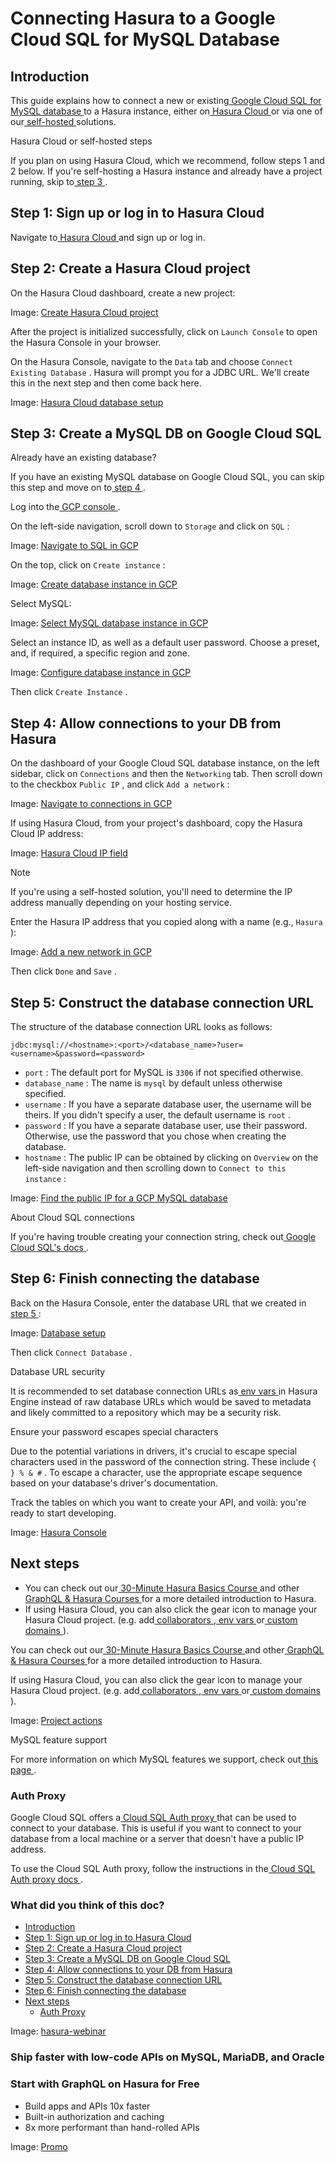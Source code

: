 # Connecting Hasura to a Google Cloud SQL for MySQL Database

## Introduction​

This guide explains how to connect a new or existing[ Google Cloud SQL for MySQL database ](https://cloud.google.com/sql)to a Hasura instance, either on[ Hasura Cloud ](https://cloud.hasura.io?skip_onboarding=true)or via one of our[ self-hosted ](https://hasura.io/docs/latest/deployment/deployment-guides/index/)solutions.

Hasura Cloud or self-hosted steps

If you plan on using Hasura Cloud, which we recommend, follow steps 1 and 2 below. If you're self-hosting a Hasura
instance and already have a project running, skip to[ step 3 ](https://hasura.io/docs/latest/databases/mysql/gcp/#create-pg-db-gcp).

## Step 1: Sign up or log in to Hasura Cloud​

Navigate to[ Hasura Cloud ](https://cloud.hasura.io/signup/?pg=docs&plcmt=body&cta=navigate-to-hasura-cloud&tech=default)and sign up or log in.

## Step 2: Create a Hasura Cloud project​

On the Hasura Cloud dashboard, create a new project:

Image: [ Create Hasura Cloud project ](https://hasura.io/docs/assets/images/create-hasura-cloud-project-3b3f2033182d76a59c7cd12dc90fe02b.png)

After the project is initialized successfully, click on `Launch Console` to open the Hasura Console in your browser.

On the Hasura Console, navigate to the `Data` tab and choose `Connect Existing Database` . Hasura will prompt you for a
JDBC URL. We'll create this in the next step and then come back here.

Image: [ Hasura Cloud database setup ](https://hasura.io/docs/assets/images/existing-db-setup-5c65131e5694b42ca900190bda80f4ab.png)

## Step 3: Create a MySQL DB on Google Cloud SQL​

Already have an existing database?

If you have an existing MySQL database on Google Cloud SQL, you can skip this step and move on to[ step 4 ](https://hasura.io/docs/latest/databases/mysql/gcp/#allow-connections).

Log into the[ GCP console ](https://console.cloud.google.com/).

On the left-side navigation, scroll down to `Storage` and click on `SQL` :

Image: [ Navigate to SQL in GCP ](https://hasura.io/docs/assets/images/navigate-to-sql-b51fa2f423b5367b08f746c5fc8626a7.png)

On the top, click on `Create instance` :

Image: [ Create database instance in GCP ](https://hasura.io/docs/assets/images/create-instance-eccce009582ef540ea272255dcb01c2c.png)

Select MySQL:

Image: [ Select MySQL database instance in GCP ](https://hasura.io/docs/assets/images/select-MySQL-197bc885e3daf7c84447e7d35bbc17b5.png)

Select an instance ID, as well as a default user password. Choose a preset, and, if required, a specific region and
zone.

Image: [ Configure database instance in GCP ](https://hasura.io/docs/assets/images/configure-instance-2615e2a0e3d5ccbb37fa2d5fc961ce5a.png)

Then click `Create Instance` .

## Step 4: Allow connections to your DB from Hasura​

On the dashboard of your Google Cloud SQL database instance, on the left sidebar, click on `Connections` and then the `Networking` tab. Then scroll down to the checkbox `Public IP` , and click `Add a network` :

Image: [ Navigate to connections in GCP ](https://hasura.io/docs/assets/images/connections-3546b4cedbdc74ed78bc4d97ebbfaaab.png)

If using Hasura Cloud, from your project's dashboard, copy the Hasura Cloud IP address:

Image: [ Hasura Cloud IP field ](https://hasura.io/docs/assets/images/hasura-cloud-ip-86181dcc16cbac471b8a2c5237a23b24.png)

Note

If you're using a self-hosted solution, you'll need to determine the IP address manually depending on your hosting
service.

Enter the Hasura IP address that you copied along with a name (e.g., `Hasura` ):

Image: [ Add a new network in GCP ](https://hasura.io/docs/assets/images/add-network-c390647b8721c8624cfd579f75c7babc.png)

Then click `Done` and `Save` .

## Step 5: Construct the database connection URL​

The structure of the database connection URL looks as follows:

`jdbc:mysql://<hostname>:<port>/<database_name>?user=<username>&password=<password>`

- `port` : The default port for MySQL is `3306` if not specified otherwise.
- `database_name` : The name is `mysql` by default unless otherwise specified.
- `username` : If you have a separate database user, the username will be theirs. If you didn't specify a user, the
default username is `root` .
- `password` : If you have a separate database user, use their password. Otherwise, use the password that you chose when
creating the database.
- `hostname` : The public IP can be obtained by clicking on `Overview` on the left-side navigation and then scrolling
down to `Connect to this instance` :


Image: [ Find the public IP for a GCP MySQL database ](https://hasura.io/docs/assets/images/public-ip-e92ab2ab6515a7af23dc40f935a490b5.png)

About Cloud SQL connections

If you're having trouble creating your connection string, check out[ Google Cloud SQL's docs ](https://cloud.google.com/sql/docs/mysql/connect-overview?_ga=2.46986085.-395235927.1674823952#external-connection-methods).

## Step 6: Finish connecting the database​

Back on the Hasura Console, enter the database URL that we created in[ step 5 ](https://hasura.io/docs/latest/databases/mysql/gcp/#construct-db-url-gcp):

Image: [ Database setup ](https://hasura.io/docs/assets/images/gcp-complete-4d0b6c63324ff2657a94a33e797382a6.png)

Then click `Connect Database` .

Database URL security

It is recommended to set database connection URLs as[ env vars ](https://hasura.io/docs/latest/hasura-cloud/projects/env-vars/)in Hasura Engine
instead of raw database URLs which would be saved to metadata and likely committed to a repository which may be a
security risk.

Ensure your password escapes special characters

Due to the potential variations in drivers, it's crucial to escape special characters used in the password of the
connection string. These include `{ } % & #` . To escape a character, use the appropriate escape sequence based on your
database's driver's documentation.

Track the tables on which you want to create your API, and voilà: you're ready to start developing.

Image: [ Hasura Console ](https://hasura.io/docs/assets/images/hasura-console-2a47467c355f156fbf952f58fe76df7b.png)

## Next steps​

- You can check out our[ 30-Minute Hasura Basics Course ](https://hasura.io/learn/graphql/hasura/introduction/)and other[ GraphQL & Hasura Courses ](https://hasura.io/learn/)for a more detailed introduction to Hasura.
- If using Hasura Cloud, you can also click the gear icon to manage your Hasura Cloud project. (e.g. add[ collaborators ](https://hasura.io/docs/latest/hasura-cloud/projects/collaborators/),[ env vars ](https://hasura.io/docs/latest/hasura-cloud/projects/env-vars/)or[ custom domains ](https://hasura.io/docs/latest/hasura-cloud/domains/)).


You can check out our[ 30-Minute Hasura Basics Course ](https://hasura.io/learn/graphql/hasura/introduction/)and other[ GraphQL & Hasura Courses ](https://hasura.io/learn/)for a more detailed introduction to Hasura.

If using Hasura Cloud, you can also click the gear icon to manage your Hasura Cloud project. (e.g. add[ collaborators ](https://hasura.io/docs/latest/hasura-cloud/projects/collaborators/),[ env vars ](https://hasura.io/docs/latest/hasura-cloud/projects/env-vars/)or[ custom domains ](https://hasura.io/docs/latest/hasura-cloud/domains/)).

Image: [ Project actions ](https://hasura.io/docs/assets/images/project-manage-5b37a214a39b39b6287136606da021c4.png)

MySQL feature support

For more information on which MySQL features we support, check out[ this page ](https://hasura.io/docs/latest/databases/mysql/index/#feature-support).

### Auth Proxy​

Google Cloud SQL offers a[ Cloud SQL Auth proxy ](https://cloud.google.com/sql/docs/mysql/sql-proxy)that can be used to
connect to your database. This is useful if you want to connect to your database from a local machine or a server that
doesn't have a public IP address.

To use the Cloud SQL Auth proxy, follow the instructions in the[ Cloud SQL Auth proxy docs ](https://cloud.google.com/sql/docs/mysql/sql-proxy#install).

### What did you think of this doc?

- [ Introduction ](https://hasura.io/docs/latest/databases/mysql/gcp/#introduction)
- [ Step 1: Sign up or log in to Hasura Cloud ](https://hasura.io/docs/latest/databases/mysql/gcp/#step-1-sign-up-or-log-in-to-hasura-cloud)
- [ Step 2: Create a Hasura Cloud project ](https://hasura.io/docs/latest/databases/mysql/gcp/#create-hasura-project-gcp)
- [ Step 3: Create a MySQL DB on Google Cloud SQL ](https://hasura.io/docs/latest/databases/mysql/gcp/#create-mysql-db-gcp)
- [ Step 4: Allow connections to your DB from Hasura ](https://hasura.io/docs/latest/databases/mysql/gcp/#allow-connections)
- [ Step 5: Construct the database connection URL ](https://hasura.io/docs/latest/databases/mysql/gcp/#construct-db-url-gcp)
- [ Step 6: Finish connecting the database ](https://hasura.io/docs/latest/databases/mysql/gcp/#step-6-finish-connecting-the-database)
- [ Next steps ](https://hasura.io/docs/latest/databases/mysql/gcp/#next-steps)
    - [ Auth Proxy ](https://hasura.io/docs/latest/databases/mysql/gcp/#auth-proxy)


Image: [ hasura-webinar ](https://res.cloudinary.com/dh8fp23nd/image/upload/v1683628053/main-web/Group_11457_vceb9f.png)

### Ship faster with low-code APIs on MySQL, MariaDB, and Oracle

### Start with GraphQL on Hasura for Free

- Build apps and APIs 10x faster
- Built-in authorization and caching
- 8x more performant than hand-rolled APIs


Image: [ Promo ](https://hasura.io/docs/assets/images/hasura-free-ff60e409244e0ea12b5a3045d1a9096b.png)